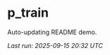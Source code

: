 # p_train

Auto-updating README demo.

<!--START_SECTION:status-->
_Last run: 2025-09-15 20:32 UTC_
<!--END_SECTION:status-->





























































































































































































































































































































































































































































































































































